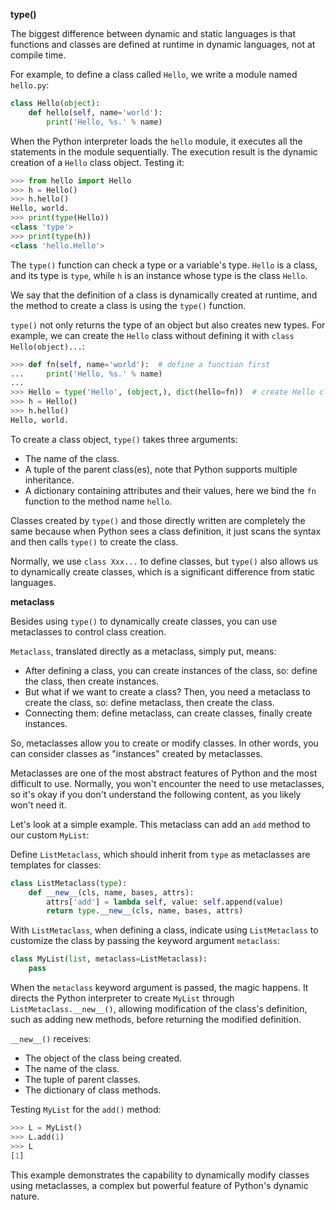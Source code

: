 **type()**

The biggest difference between dynamic and static languages is that functions and classes are defined at runtime in dynamic languages, not at compile time.

For example, to define a class called `Hello`, we write a module named `hello.py`:

```python
class Hello(object):
    def hello(self, name='world'):
        print('Hello, %s.' % name)
```

When the Python interpreter loads the `hello` module, it executes all the statements in the module sequentially. The execution result is the dynamic creation of a `Hello` class object. Testing it:

```python
>>> from hello import Hello
>>> h = Hello()
>>> h.hello()
Hello, world.
>>> print(type(Hello))
<class 'type'>
>>> print(type(h))
<class 'hello.Hello'>
```

The `type()` function can check a type or a variable's type. `Hello` is a class, and its type is `type`, while `h` is an instance whose type is the class `Hello`.

We say that the definition of a class is dynamically created at runtime, and the method to create a class is using the `type()` function.

`type()` not only returns the type of an object but also creates new types. For example, we can create the `Hello` class without defining it with `class Hello(object)...`:

```python
>>> def fn(self, name='world'):  # define a function first
...     print('Hello, %s.' % name)
...
>>> Hello = type('Hello', (object,), dict(hello=fn))  # create Hello class
>>> h = Hello()
>>> h.hello()
Hello, world.
```

To create a class object, `type()` takes three arguments:

- The name of the class.
- A tuple of the parent class(es), note that Python supports multiple inheritance.
- A dictionary containing attributes and their values, here we bind the `fn` function to the method name `hello`.

Classes created by `type()` and those directly written are completely the same because when Python sees a class definition, it just scans the syntax and then calls `type()` to create the class.

Normally, we use `class Xxx...` to define classes, but `type()` also allows us to dynamically create classes, which is a significant difference from static languages.

**metaclass**

Besides using `type()` to dynamically create classes, you can use metaclasses to control class creation.

`Metaclass`, translated directly as a metaclass, simply put, means:

- After defining a class, you can create instances of the class, so: define the class, then create instances.
- But what if we want to create a class? Then, you need a metaclass to create the class, so: define metaclass, then create the class.
- Connecting them: define metaclass, can create classes, finally create instances.

So, metaclasses allow you to create or modify classes. In other words, you can consider classes as "instances" created by metaclasses.

Metaclasses are one of the most abstract features of Python and the most difficult to use. Normally, you won't encounter the need to use metaclasses, so it's okay if you don't understand the following content, as you likely won't need it.

Let's look at a simple example. This metaclass can add an `add` method to our custom `MyList`:

Define `ListMetaclass`, which should inherit from `type` as metaclasses are templates for classes:

```python
class ListMetaclass(type):
    def __new__(cls, name, bases, attrs):
        attrs['add'] = lambda self, value: self.append(value)
        return type.__new__(cls, name, bases, attrs)
```

With `ListMetaclass`, when defining a class, indicate using `ListMetaclass` to customize the class by passing the keyword argument `metaclass`:

```python
class MyList(list, metaclass=ListMetaclass):
    pass
```

When the `metaclass` keyword argument is passed, the magic happens. It directs the Python interpreter to create `MyList` through `ListMetaclass.__new__()`, allowing modification of the class's definition, such as adding new methods, before returning the modified definition.

`__new__()` receives:

- The object of the class being created.
- The name of the class.
- The tuple of parent classes.
- The dictionary of class methods.

Testing `MyList` for the `add()` method:

```python
>>> L = MyList()
>>> L.add(1)
>>> L
[1]
```

This example demonstrates the capability to dynamically modify classes using metaclasses, a complex but powerful feature of Python's dynamic nature.